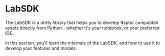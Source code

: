 # LabSDK
The LabSDK is a utility library that helps you to develop Raptor compatible assets directly from Python - whether it's
your notebook, or your preferred IDE.

In this section, you'll learn the internals of the LabSDK, and how to use it to develop your features and models.